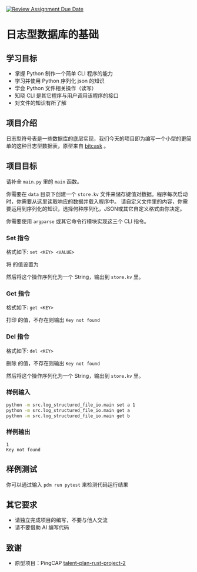 [![Review Assignment Due Date](https://classroom.github.com/assets/deadline-readme-button-22041afd0340ce965d47ae6ef1cefeee28c7c493a6346c4f15d667ab976d596c.svg)](https://classroom.github.com/a/7ZP1ZWo6)
# 日志型数据库的基础

## 学习目标

- 掌握 Python 制作一个简单 CLI 程序的能力
- 学习并使用 Python 序列化 json 的知识
- 学会 Python 文件相关操作（读写）
- 知晓 CLI 是其它程序与用户调用该程序的接口
- 对文件的知识有所了解

## 项目介绍

日志型符号表是一些数据库的底层实现，我们今天的项目即为编写一个小型的更简单的这种日志型数据表，原型来自 [bitcask](https://github.com/basho/bitcask) 。

## 项目目标

请补全 `main.py` 里的 `main` 函数。

你需要在 `data` 目录下创建一个 `store.kv` 文件来储存键值对数据。程序每次启动时，你需要从这里读取响应的数据并载入程序中。
请自定义文件里的内容，你需要运用到序列化的知识，选择何种序列化，JSON或其它自定义格式由你决定。

你需要使用 `argparse` 或其它命令行模块实现这三个 CLI 指令。


### Set 指令 

格式如下: `set <KEY> <VALUE>`

将 <KEY> 的值设置为 <VALUE>

然后将这个操作序列化为一个 String，输出到 `store.kv` 里。

### Get 指令 
格式如下: `get <KEY>`

打印 <KEY> 的值，不存在则输出 `Key not found`

### Del 指令 
格式如下: `del <KEY>`

删除 <KEY> 的值，不存在则输出 `Key not found`

然后将这个操作序列化为一个 String，输出到 `store.kv` 里。

### 样例输入

```sh
python -m src.log_structured_file_io.main set a 1
python -m src.log_structured_file_io.main get a
python -m src.log_structured_file_io.main get b
```

### 样例输出

```
1
Key not found
```


## 样例测试

你可以通过输入 `pdm run pytest` 来检测代码运行结果

## 其它要求

- 请独立完成项目的编写，不要与他人交流
- 请不要借助 AI 编写代码


## 致谢
- 原型项目：PingCAP [talent-plan-rust-project-2](https://github.com/pingcap/talent-plan/tree/master/courses/rust/projects/project-2)
